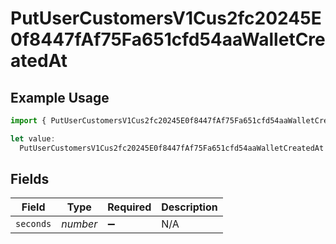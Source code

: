 # PutUserCustomersV1Cus2fc20245E0f8447fAf75Fa651cfd54aaWalletCreatedAt

## Example Usage

```typescript
import { PutUserCustomersV1Cus2fc20245E0f8447fAf75Fa651cfd54aaWalletCreatedAt } from "@dhaba/safepay-ts/models/operations";

let value:
  PutUserCustomersV1Cus2fc20245E0f8447fAf75Fa651cfd54aaWalletCreatedAt = {};
```

## Fields

| Field              | Type               | Required           | Description        |
| ------------------ | ------------------ | ------------------ | ------------------ |
| `seconds`          | *number*           | :heavy_minus_sign: | N/A                |